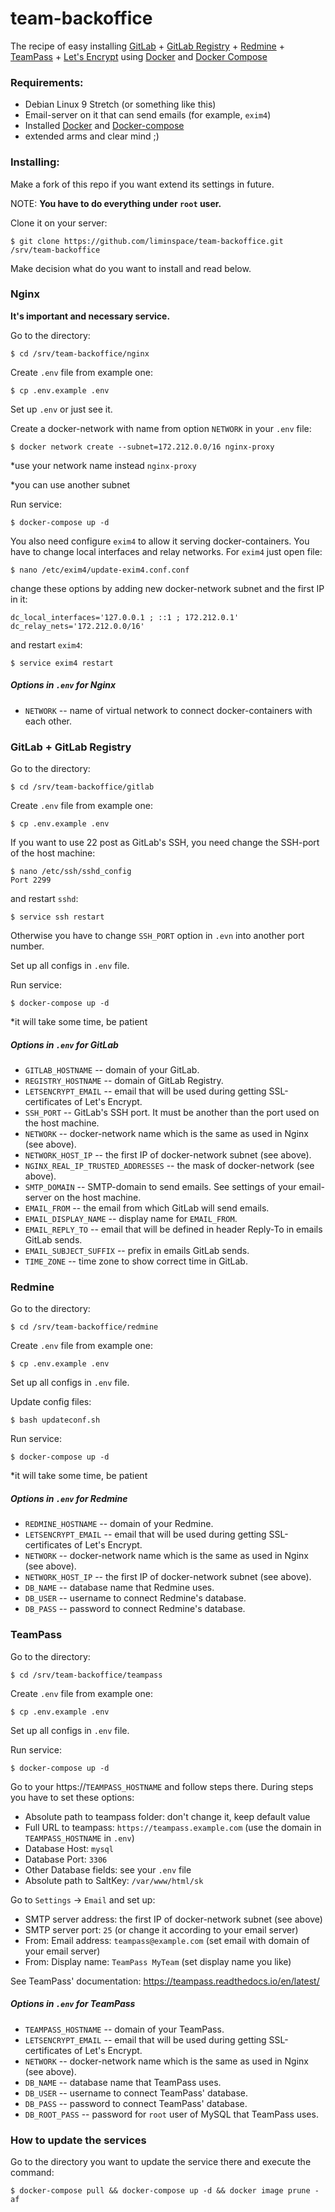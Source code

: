 # team-backoffice
The recipe of easy installing [GitLab](https://about.gitlab.com/) +
[GitLab Registry](https://docs.gitlab.com/ee/user/project/container_registry.html) +
[Redmine](https://www.redmine.org/) + [TeamPass](https://teampass.net/) +
[Let's Encrypt](https://letsencrypt.org/) using [Docker](https://www.docker.com/)
and [Docker Compose](https://docs.docker.com/compose/)


### Requirements:

 * Debian Linux 9 Stretch (or something like this)
 * Email-server on it that can send emails (for example, `exim4`)
 * Installed [Docker](https://docs.docker.com/install/linux/docker-ce/debian/)
       and [Docker-compose](https://docs.docker.com/compose/install/#install-compose)
 * extended arms and clear mind ;)


### Installing:

Make a fork of this repo if you want extend its settings in future.

NOTE: **You have to do everything under `root` user.**

Clone it on your server:
```
$ git clone https://github.com/liminspace/team-backoffice.git /srv/team-backoffice
```

Make decision what do you want to install and read below.


### Nginx

**It's important and necessary service.**

Go to the directory:
```
$ cd /srv/team-backoffice/nginx
```

Create `.env` file from example one:
```
$ cp .env.example .env
```

Set up `.env` or just see it.

Create a docker-network with name from option `NETWORK` in your `.env` file:
```
$ docker network create --subnet=172.212.0.0/16 nginx-proxy
```

*use your network name instead `nginx-proxy`

*you can use another subnet

Run service:
```
$ docker-compose up -d
```

You also need configure `exim4` to allow it serving docker-containers.
You have to change local interfaces and relay networks.
For `exim4` just open file:
```
$ nano /etc/exim4/update-exim4.conf.conf
```
change these options by adding new docker-network subnet and the first IP in it:
```
dc_local_interfaces='127.0.0.1 ; ::1 ; 172.212.0.1'
dc_relay_nets='172.212.0.0/16'
```
and restart `exim4`:
```
$ service exim4 restart
```

##### Options in `.env` for Nginx

 * `NETWORK` -- name of virtual network to connect docker-containers with each other.


### GitLab + GitLab Registry

Go to the directory:
```
$ cd /srv/team-backoffice/gitlab
```

Create `.env` file from example one:
```
$ cp .env.example .env
```

If you want to use 22 post as GitLab's SSH, you need change the SSH-port of the host machine:
```
$ nano /etc/ssh/sshd_config
Port 2299
```
and restart `sshd`:
```
$ service ssh restart
```

Otherwise you have to change `SSH_PORT` option in `.evn` into another port number.

Set up all configs in `.env` file.

Run service:
```
$ docker-compose up -d
```

*it will take some time, be patient

##### Options in `.env` for GitLab

 * `GITLAB_HOSTNAME` -- domain of your GitLab.
 * `REGISTRY_HOSTNAME` -- domain of GitLab Registry.
 * `LETSENCRYPT_EMAIL` -- email that will be used during getting SSL-certificates of Let's Encrypt.
 * `SSH_PORT` -- GitLab's SSH port. It must be another than the port used on the host machine.
 * `NETWORK` -- docker-network name which is the same as used in Nginx (see above).
 * `NETWORK_HOST_IP` -- the first IP of docker-network subnet (see above).
 * `NGINX_REAL_IP_TRUSTED_ADDRESSES` -- the mask of docker-network (see above).
 * `SMTP_DOMAIN` -- SMTP-domain to send emails. See settings of your email-server on the host machine.
 * `EMAIL_FROM` -- the email from which GitLab will send emails.
 * `EMAIL_DISPLAY_NAME` -- display name for `EMAIL_FROM`.
 * `EMAIL_REPLY_TO` -- email that will be defined in header Reply-To in emails GitLab sends.
 * `EMAIL_SUBJECT_SUFFIX` -- prefix in emails GitLab sends.
 * `TIME_ZONE` -- time zone to show correct time in GitLab.


### Redmine

Go to the directory:
```
$ cd /srv/team-backoffice/redmine
```

Create `.env` file from example one:
```
$ cp .env.example .env
```

Set up all configs in `.env` file.

Update config files:
```
$ bash updateconf.sh
```

Run service:
```
$ docker-compose up -d
```

*it will take some time, be patient

##### Options in `.env` for Redmine

 * `REDMINE_HOSTNAME` -- domain of your Redmine.
 * `LETSENCRYPT_EMAIL` -- email that will be used during getting SSL-certificates of Let's Encrypt.
 * `NETWORK` -- docker-network name which is the same as used in Nginx (see above).
 * `NETWORK_HOST_IP` -- the first IP of docker-network subnet (see above).
 * `DB_NAME` -- database name that Redmine uses.
 * `DB_USER` -- username to connect Redmine's database.
 * `DB_PASS` -- password to connect Redmine's database.


### TeamPass

Go to the directory:
```
$ cd /srv/team-backoffice/teampass
```

Create `.env` file from example one:
```
$ cp .env.example .env
```

Set up all configs in `.env` file.

Run service:
```
$ docker-compose up -d
```

Go to your https://`TEAMPASS_HOSTNAME` and follow steps there.
During steps you have to set these options:

 * Absolute path to teampass folder: don't change it, keep default value
 * Full URL to teampass: `https://teampass.example.com` (use the domain in `TEAMPASS_HOSTNAME` in `.env`)
 * Database Host: `mysql`
 * Database Port: `3306`
 * Other Database fields: see your `.env` file
 * Absolute path to SaltKey: `/var/www/html/sk`

Go to `Settings` -> `Email` and set up:

 * SMTP server address: the first IP of docker-network subnet (see above)
 * SMTP server port: `25`  (or change it according to your email server)
 * From: Email address: `teampass@example.com` (set email with domain of your email server)
 * From: Display name: `TeamPass MyTeam` (set display name you like)

See TeamPass' documentation: https://teampass.readthedocs.io/en/latest/

##### Options in `.env` for TeamPass

 * `TEAMPASS_HOSTNAME` -- domain of your TeamPass.
 * `LETSENCRYPT_EMAIL` -- email that will be used during getting SSL-certificates of Let's Encrypt.
 * `NETWORK` -- docker-network name which is the same as used in Nginx (see above).
 * `DB_NAME` -- database name that TeamPass uses.
 * `DB_USER` -- username to connect TeamPass' database.
 * `DB_PASS` -- password to connect TeamPass' database.
 * `DB_ROOT_PASS` -- password for `root` user of MySQL that TeamPass uses.


### How to update the services

Go to the directory you want to update the service there and execute the command:
```
$ docker-compose pull && docker-compose up -d && docker image prune -af
```
